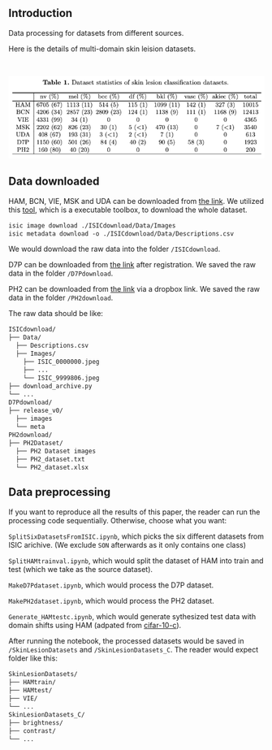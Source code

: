 ## Introduction

Data processing for datasets from different sources.

Here is the details of multi-domain skin leision datasets.

<br/> <div align=center><img src="../figs/datatable.png" width="800px"/></div>


## Data downloaded

HAM, BCN, VIE, MSK and UDA can be downloaded from [the link](https://challenge.isic-archive.com/data/). We utilized this [tool](https://github.com/ImageMarkup/isic-cli#isic-cli=), which is a executable toolbox, to download the whole dataset.

```
isic image download ./ISICdownload/Data/Images
isic metadata download -o ./ISICdownload/Data/Descriptions.csv
```

We would download the raw data into the folder `/ISICdownload`.

D7P can be downloaded from [the link](https://derm.cs.sfu.ca/Welcome.html) after registration. We saved the raw data in the folder `/D7Pdownload`.

PH2 can be downloaded from [the link](https://www.fc.up.pt/addi/project.html) via a dropbox link. We saved the raw data in the folder `/PH2download`.

The raw data should be like:

```
ISICdownload/
├── Data/
  ├── Descriptions.csv
  ├── Images/
    ├── ISIC_0000000.jpeg
    ├── ...
    └── ISIC_9999806.jpeg
├── download_archive.py
└── ...
D7Pdownload/
├── release_v0/
  ├── images
  └── meta
PH2download/
├── PH2Dataset/
  ├── PH2 Dataset images
  ├── PH2_dataset.txt
  └── PH2_dataset.xlsx
```

## Data preprocessing

If you want to reproduce all the results of this paper, the reader can run the processing code sequentially. Otherwise, choose what you want:

`SplitSixDatasetsFromISIC.ipynb`, which picks the six different datasets from ISIC arichive. (We exclude `SON` afterwards as it only contains one class)

`SplitHAMtrainval.ipynb`, which would split the dataset of HAM into train and test (which we take as the source dataset).

`MakeD7Pdataset.ipynb`, which would process the D7P dataset.

`MakePH2dataset.ipynb`, which would process the PH2 dataset.

`Generate_HAMtestc.ipynb`, which would generate sythesized test data with domain shifts using HAM (adpated from [cifar-10-c](https://github.com/hendrycks/robustness)).

After running the notebook, the processed datasets would be saved in `/SkinLesionDatasets` and `/SkinLesionDatasets_C`. The reader would expect folder like this:

```
SkinLesionDatasets/
├── HAMtrain/
├── HAMtest/
├── VIE/
└── ...
SkinLesionDatasets_C/
├── brightness/
├── contrast/
└── ...
```